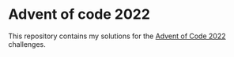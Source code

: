 # Advent of code 2022
This repository contains my solutions for the [Advent of Code 2022](https://adventofcode.com/2022) challenges.

